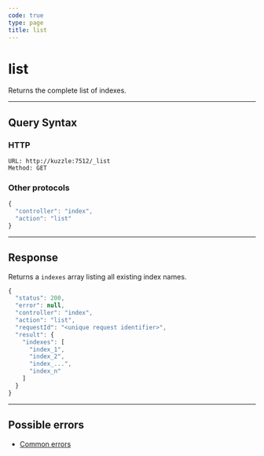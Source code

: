 ```yaml
---
code: true
type: page
title: list
---
```


# list



Returns the complete list of indexes.

---

## Query Syntax

### HTTP

```http
URL: http://kuzzle:7512/_list
Method: GET
```

### Other protocols

```js
{
  "controller": "index",
  "action": "list"
}
```

---

## Response

Returns a `indexes` array listing all existing index names.

```js
{
  "status": 200,
  "error": null,
  "controller": "index",
  "action": "list",
  "requestId": "<unique request identifier>",
  "result": {
    "indexes": [
      "index_1",
      "index_2",
      "index_...",
      "index_n"
    ]
  }
}
```

---

## Possible errors

- [Common errors](/core/1/api/essentials/errors/handling#common-errors)
